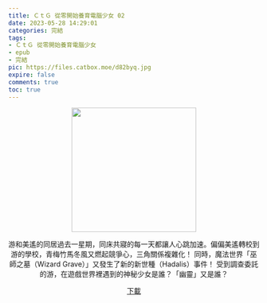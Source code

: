 ```yaml
---
title: ＣｔＧ 從零開始養育電腦少女 02
date: 2023-05-28 14:29:01
categories: 完結
tags:
- ＣｔＧ 從零開始養育電腦少女
- epub
- 完結
pic: https://files.catbox.moe/d82byq.jpg
expire: false
comments: true
toc: true
---
```


<div style="text-align:center" class="kratos-post-content">

<img width="250px" src="https://files.catbox.moe/d82byq.jpg">

<p>
游和美遙的同居過去一星期，同床共寢的每一天都讓人心跳加速。偏偏美遙轉校到游的學校，青梅竹馬冬風又燃起競爭心，三角關係複雜化！
同時，魔法世界「巫師之墓（Wizard Grave）」又發生了新的新世種（Hadalis）事件！
受到調查委託的游，在遊戲世界裡遇到的神秘少女是誰？「幽靈」又是誰？
</p>

<p>
<a href="https://epubdatabase.azurewebsites.net/EBOOKS/EPUB/完結/ＣｔＧ 從零開始養育電腦少女/ＣｔＧ-從零開始養育電腦少女 02.epub?download=1">下載</a>
</p>

</div>